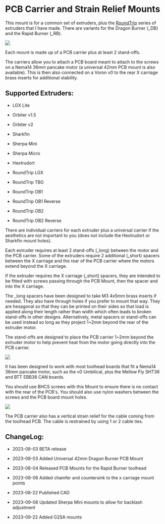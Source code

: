 # PCB Carrier and Strain Relief Mounts

This mount is for a common set of extruders, plus the [RoundTrip](https://github.com/chirpy2605/voron/tree/main/general/RoundTrip) series of extruders that I have made. There are variants for the Dragon Burner (_DB) and the Rapid Burner (_RB).

![](images/pcb_toolhead.png)

Each mount is made up of a PCB carrier plus at least 2 stand-offs.

The carriers allow you to attach a PCB board meant to attach to the screws on a Nema14 36mm pancake motor (a universal 42mm PCB mount is also available). This is then also connected on a Voron v0 to the rear X carriage brass inserts for additional stability.

## Supported Extruders:

- LGX Lite

- Orbiter v1.5

- Orbiter v2

- Sharkfin

- Sherpa Mini

- Sherpa Micro

- Hextrudort

- RoundTrip LGX

- RoundTrip TBG

- RoundTrip OB1

- RoundTrip OB1 Reverse

- RoundTrip OB2

- RoundTrip OB2 Reverse

There are individual carriers for each extruder plus a universal carrier if the aesthetics are not important to you (does not include the Hextrudort or Sharkfin mount holes).

Each extruder requires at least 2 stand-offs (_long) between the motor and the PCB carrier. Some of the extruders require 2 additional (_short) spacers between the X carriage and the rear of the PCB carrier where the motors extend beyond the X carriage.

If the extruder requires the X carriage (_short) spacers, they are intended to be fitted with screws passing through the PCB Mount, then the spacer and into the X carriage.

The _long spacers have been designed to take M3 4x5mm brass inserts if needed. They also have through holes if you prefer to mount that way. They are hexagonal so that they can be printed on their sides so that load is applied along their length rather than width which often leads to broken stand-offs in other designs. Alternatively, metal spacers or stand-offs can be used instead so long as they project 1~2mm beyond the rear of the extruder motor.

The stand-offs are designed to place the PCB carrier 1~2mm beyond the extruder motor to help prevent heat from the motor going directly into the PCB carrier.

![](images/pcb_mount.png)

It has been designed to work with most toolhead boards that fit a Nema14 36mm pancake motor, such as the v0 Umbilical, plus the Mellow Fly SHT36 and BTT EBB36 CAN boards.

You should use BHCS screws with this Mount to ensure there is no contact with the rear of the PCB's. You should also use nylon washers between the screws and the PCB board mount holes.

![](images/strain_relief.png)

The PCB carrier also has a vertical strain relief for the cable coming from the toolhead PCB. The cable is restrained by using 1 or 2 cable ties.

## ChangeLog:

- 2023-08-03 BETA release

- 2023-08-03 Added Universal 42mm Dragon Burner PCB Mount

- 2023-08-04 Released PCB Mounts for the Rapid Burner toolhead

- 2023-08-08 Added chamfer and countersink to the x carriage mount points

- 2023-08-22 Published CAD

- 2023-09-08 Updated Sherpa Mini mounts to allow for backlash adjustment

- 2023-09-22 Added G2SA mounts
